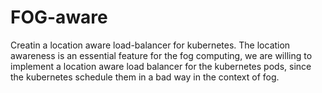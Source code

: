 # FOG-aware
Creatin a location aware load-balancer for kubernetes.
The location awareness is an essential feature for the fog computing, we are willing to implement a location aware load balancer for the kubernetes pods, since the kubernetes schedule them in a bad way in the context of fog.
